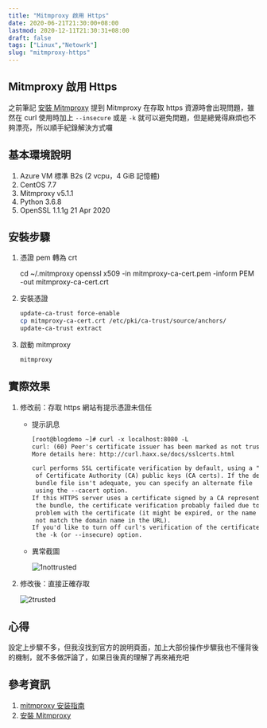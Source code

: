 ```yaml
---
title: "Mitmproxy 啟用 Https"
date: 2020-06-21T21:30:00+08:00
lastmod: 2020-12-11T21:30:31+08:00
draft: false
tags: ["Linux","Netowrk"]
slug: "mitmproxy-https"
---
```


## Mitmproxy 啟用 Https

之前筆記 [安裝 Mitmproxy](/mitmproxy) 提到 Mitmproxy 在存取 https 資源時會出現問題，雖然在 curl 使用時加上 `--insecure` 或是 `-k` 就可以避免問題，但是總覺得麻煩也不夠漂亮，所以順手紀錄解決方式囉

## 基本環境說明

1. Azure VM 標準 B2s (2 vcpu，4 GiB 記憶體)
2. CentOS 7.7
3. Mitmproxy v5.1.1
4. Python 3.6.8
5. OpenSSL 1.1.1g  21 Apr 2020

## 安裝步驟

1. 憑證 pem 轉為 crt

    cd ~/.mitmproxy
    openssl x509 -in mitmproxy-ca-cert.pem -inform PEM -out mitmproxy-ca-cert.crt

2. 安裝憑證

    ```bash
    update-ca-trust force-enable
    cp mitmproxy-ca-cert.crt /etc/pki/ca-trust/source/anchors/
    update-ca-trust extract
    ```

3. 啟動 mitmproxy

    ```bash
    mitmproxy
    ```

## 實際效果

1. 修改前：存取 https 網站有提示憑證未信任

    - 提示訊息

        ```txt
        [root@blogdemo ~]# curl -x localhost:8080 -L 
        curl: (60) Peer's certificate issuer has been marked as not trusted by the user.
        More details here: http://curl.haxx.se/docs/sslcerts.html

        curl performs SSL certificate verification by default, using a "bundle"
         of Certificate Authority (CA) public keys (CA certs). If the default
         bundle file isn't adequate, you can specify an alternate file
         using the --cacert option.
        If this HTTPS server uses a certificate signed by a CA represented in
         the bundle, the certificate verification probably failed due to a
         problem with the certificate (it might be expired, or the name might
         not match the domain name in the URL).
        If you'd like to turn off curl's verification of the certificate, use
         the -k (or --insecure) option.
        ```

    - 異常截圖

        ![1nottrusted](https://user-images.githubusercontent.com/3851540/85227808-1a303780-b412-11ea-951c-06a6faead52b.jpg)

2. 修改後：直接正確存取

    ![2trusted](https://user-images.githubusercontent.com/3851540/85227809-1b616480-b412-11ea-8474-9a39f46a2aaa.jpg)

## 心得

設定上步驟不多，但我沒找到官方的說明頁面，加上大部份操作步驟我也不懂背後的機制，就不多做評論了，如果日後真的理解了再來補充吧

## 參考資訊

1. [mitmproxy 安装指南](https://zhuanlan.zhihu.com/p/88462295)
2. [安裝 Mitmproxy](/mitmproxy)
